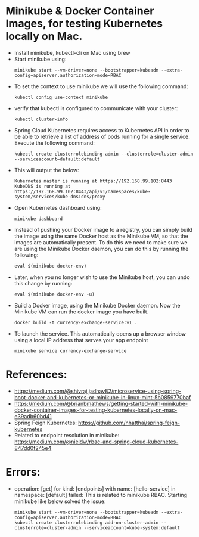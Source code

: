 # Minikube & Docker Container Images, for testing Kubernetes locally on Mac.
* Install minikube, kubectl-cli on Mac using brew
* Start minikube using:
  ```
  minikube start --vm-driver=none --bootstrapper=kubeadm --extra-config=apiserver.authorization-mode=RBAC
  ```
* To set the context to use minikube we will use the following command:
  ```
  kubectl config use-context minikube
  ```
* verify that kubectl is configured to communicate with your cluster:
  ```
  kubectl cluster-info
  ```
* Spring Cloud Kubernetes requires access to Kubernetes API in order to be able to retrieve a list of address of pods running for a single service. Execute the following command:
  ```
  kubectl create clusterrolebinding admin --clusterrole=cluster-admin --serviceaccount=default:default
  ```
* This will output the below:
  ```
  Kubernetes master is running at https://192.168.99.102:8443
  KubeDNS is running at https://192.168.99.102:8443/api/v1/namespaces/kube-system/services/kube-dns:dns/proxy
  ```
* Open Kubernetes dashboard using:
  ```
  minikube dashboard
  ```
* Instead of pushing your Docker image to a registry, you can simply build the image using the same Docker host as the Minikube VM, so that the images are automatically present. To do this we need to make sure we are using the Minikube Docker daemon, you can do this by running the following:
  ```
  eval $(minikube docker-env)
  ```
* Later, when you no longer wish to use the Minikube host, you can undo this change by running:
  ```
  eval $(minikube docker-env -u)
  ```
* Build a Docker image, using the Minikube Docker daemon. Now the Minikube VM can run the docker image you have built.
  ```
  docker build -t currency-exchange-service:v1 .
  ```
* To launch the service. This automatically opens up a browser window using a local IP address that serves your app endpoint
  ```
  minikube service currency-exchange-service
  ```
# References:
* https://medium.com/@shivraj.jadhav82/microservice-using-spring-boot-docker-and-kubernetes-or-minikube-in-linux-mint-5b0859770baf
* https://medium.com/@brianbmathews/getting-started-with-minikube-docker-container-images-for-testing-kubernetes-locally-on-mac-e39adb60bd41
* Spring Feign Kubernetes: https://github.com/nhatthai/spring-feign-kubernetes
* Related to endpoint resolution in minikube: https://medium.com/@nieldw/rbac-and-spring-cloud-kubernetes-847dd0f245e4

# Errors:
* operation: [get] for kind: [endpoints] with name: [hello-service] in namespace: [default] failed: This is related to minikube RBAC. Starting minikube like below solved the issue:
  ```
  minikube start --vm-driver=none --bootstrapper=kubeadm --extra-config=apiserver.authorization-mode=RBAC
  kubectl create clusterrolebinding add-on-cluster-admin --clusterrole=cluster-admin --serviceaccount=kube-system:default
  ```
